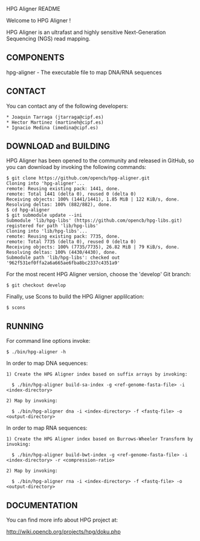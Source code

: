 HPG Aligner README

Welcome to HPG Aligner !

HPG Aligner is an ultrafast and highly sensitive Next-Generation Sequencing (NGS) read mapping.

COMPONENTS
----------

 hpg-aligner - The executable file to map DNA/RNA sequences


CONTACT
------- 
  You can contact any of the following developers:

    * Joaquin Tarraga (jtarraga@cipf.es)
    * Hector Martinez (martineh@cipf.es)
    * Ignacio Medina (imedina@cipf.es)


DOWNLOAD and BUILDING
---------------------

  HPG Aligner has been opened to the community and released in GitHub, so you can download by invoking the following commands:

    $ git clone https://github.com/opencb/hpg-aligner.git
    Cloning into 'hpg-aligner'...
    remote: Reusing existing pack: 1441, done.
    remote: Total 1441 (delta 0), reused 0 (delta 0)
    Receiving objects: 100% (1441/1441), 1.85 MiB | 122 KiB/s, done.
    Resolving deltas: 100% (882/882), done.
    $ cd hpg-aligner
    $ git submodule update --ini
    Submodule 'lib/hpg-libs' (https://github.com/opencb/hpg-libs.git) registered for path 'lib/hpg-libs'
    Cloning into 'lib/hpg-libs'...
    remote: Reusing existing pack: 7735, done.
    remote: Total 7735 (delta 0), reused 0 (delta 0)
    Receiving objects: 100% (7735/7735), 26.82 MiB | 79 KiB/s, done.
    Resolving deltas: 100% (4430/4430), done.
    Submodule path 'lib/hpg-libs': checked out '962f531ef0ffa2a6a665ae6fba8bc2337c4351a9'

  For the most recent HPG Aligner version, choose the 'develop' Git branch:

    $ git checkout develop

  Finally, use Scons to build the HPG Aligner applilcation:

    $ scons


RUNNING
-------

  For command line options invoke:

    $ ./bin/hpg-aligner -h



  In order to map DNA sequences:

    1) Create the HPG Aligner index based on suffix arrays by invoking:

      $ ./bin/hpg-aligner build-sa-index -g <ref-genome-fasta-file> -i <index-directory>

    2) Map by invoking:

      $ ./bin/hpg-aligner dna -i <index-directory> -f <fastq-file> -o <output-directory>



  In order to map RNA sequences:

    1) Create the HPG Aligner index based on Burrows-Wheeler Transform by invoking:

      $ ./bin/hpg-aligner build-bwt-index -g <ref-genome-fasta-file> -i <index-directory> -r <compression-ratio>

    2) Map by invoking:

      $ ./bin/hpg-aligner rna -i <index-directory> -f <fastq-file> -o <output-directory>




DOCUMENTATION
-------------


  You can find more info about HPG project at:

  http://wiki.opencb.org/projects/hpg/doku.php
